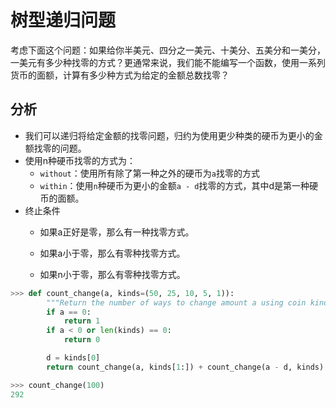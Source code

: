 # 树型递归问题
考虑下面这个问题：如果给你半美元、四分之一美元、十美分、五美分和一美分，一美元有多少种找零的方式？更通常来说，我们能不能编写一个函数，使用一系列货币的面额，计算有多少种方式为给定的金额总数找零？

## 分析
- 我们可以递归将给定金额的找零问题，归约为使用更少种类的硬币为更小的金额找零的问题。
- 使用n种硬币找零的方式为：
  - `without`：使用所有除了第一种之外的硬币为`a`找零的方式
  - `within`：使用`n`种硬币为更小的金额`a - d`找零的方式，其中d是第一种硬币的面额。
- 终止条件
  - 如果a正好是零，那么有一种找零方式。
  
  - 如果a小于零，那么有零种找零方式。
  
  - 如果n小于零，那么有零种找零方式。
  
    
```python
>>> def count_change(a, kinds=(50, 25, 10, 5, 1)):
        """Return the number of ways to change amount a using coin kinds."""
        if a == 0:
            return 1
        if a < 0 or len(kinds) == 0:
            return 0

        d = kinds[0]
        return count_change(a, kinds[1:]) + count_change(a - d, kinds)

>>> count_change(100)
292
```